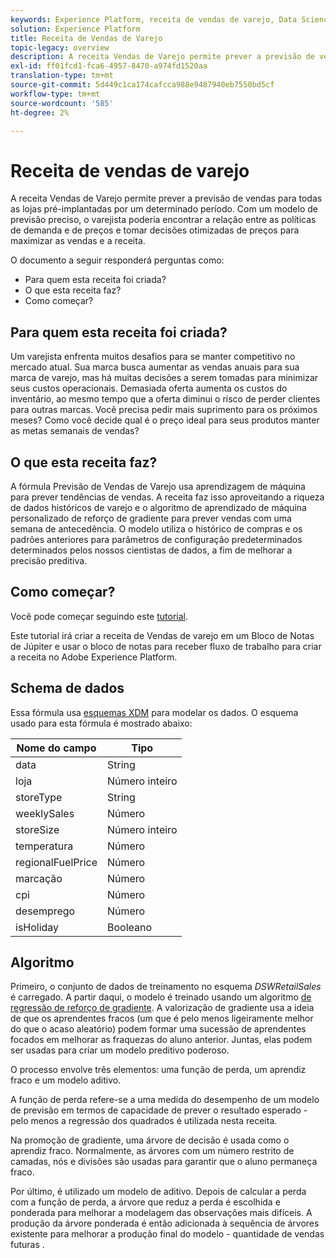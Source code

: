 ```yaml
---
keywords: Experience Platform, receita de vendas de varejo, Data Science Workspace, tópicos populares, receitas, receita de pré-criação
solution: Experience Platform
title: Receita de Vendas de Varejo
topic-legacy: overview
description: A receita Vendas de Varejo permite prever a previsão de vendas para todas as lojas pré-implantadas por um determinado período. Com um modelo de previsão preciso, o varejista poderia encontrar a relação entre as políticas de demanda e de preços e tomar decisões otimizadas de preços para maximizar as vendas e a receita.
exl-id: ff01fcd1-fca6-4957-8470-a974fd1520aa
translation-type: tm+mt
source-git-commit: 5d449c1ca174cafcca988e9487940eb7550bd5cf
workflow-type: tm+mt
source-wordcount: '585'
ht-degree: 2%

---
```


# Receita de vendas de varejo

A receita Vendas de Varejo permite prever a previsão de vendas para todas as lojas pré-implantadas por um determinado período. Com um modelo de previsão preciso, o varejista poderia encontrar a relação entre as políticas de demanda e de preços e tomar decisões otimizadas de preços para maximizar as vendas e a receita.

O documento a seguir responderá perguntas como:
* Para quem esta receita foi criada?
* O que esta receita faz?
* Como começar?

## Para quem esta receita foi criada?

Um varejista enfrenta muitos desafios para se manter competitivo no mercado atual. Sua marca busca aumentar as vendas anuais para sua marca de varejo, mas há muitas decisões a serem tomadas para minimizar seus custos operacionais. Demasiada oferta aumenta os custos do inventário, ao mesmo tempo que a oferta diminui o risco de perder clientes para outras marcas. Você precisa pedir mais suprimento para os próximos meses? Como você decide qual é o preço ideal para seus produtos manter as metas semanais de vendas?

## O que esta receita faz?

A fórmula Previsão de Vendas de Varejo usa aprendizagem de máquina para prever tendências de vendas. A receita faz isso aproveitando a riqueza de dados históricos de varejo e o algoritmo de aprendizado de máquina personalizado de reforço de gradiente para prever vendas com uma semana de antecedência. O modelo utiliza o histórico de compras e os padrões anteriores para parâmetros de configuração predeterminados determinados pelos nossos cientistas de dados, a fim de melhorar a precisão preditiva.

## Como começar?

Você pode começar seguindo este [tutorial](../jupyterlab/create-a-recipe.md).

Este tutorial irá criar a receita de Vendas de varejo em um Bloco de Notas de Júpiter e usar o bloco de notas para receber fluxo de trabalho para criar a receita no Adobe Experience Platform.

## Schema de dados

Essa fórmula usa [esquemas XDM](../../xdm/schema/field-dictionary.md) para modelar os dados. O esquema usado para esta fórmula é mostrado abaixo:

| Nome do campo | Tipo |
--- | ---
| data | String |
| loja | Número inteiro |
| storeType | String |
| weeklySales | Número |
| storeSize | Número inteiro |
| temperatura | Número |
| regionalFuelPrice | Número |
| marcação | Número |
| cpi | Número |
| desemprego | Número |
| isHoliday | Booleano |


## Algoritmo

Primeiro, o conjunto de dados de treinamento no esquema *DSWRetailSales* é carregado. A partir daqui, o modelo é treinado usando um algoritmo [de regressão de reforço de gradiente](https://scikit-learn.org/stable/modules/generated/sklearn.ensemble.GradientBoostingRegressor.html). A valorização de gradiente usa a ideia de que os aprendentes fracos (um que é pelo menos ligeiramente melhor do que o acaso aleatório) podem formar uma sucessão de aprendentes focados em melhorar as fraquezas do aluno anterior. Juntas, elas podem ser usadas para criar um modelo preditivo poderoso.

O processo envolve três elementos: uma função de perda, um aprendiz fraco e um modelo aditivo.

A função de perda refere-se a uma medida do desempenho de um modelo de previsão em termos de capacidade de prever o resultado esperado - pelo menos a regressão dos quadrados é utilizada nesta receita.

Na promoção de gradiente, uma árvore de decisão é usada como o aprendiz fraco. Normalmente, as árvores com um número restrito de camadas, nós e divisões são usadas para garantir que o aluno permaneça fraco.

Por último, é utilizado um modelo de aditivo. Depois de calcular a perda com a função de perda, a árvore que reduz a perda é escolhida e ponderada para melhorar a modelagem das observações mais difíceis. A produção da árvore ponderada é então adicionada à sequência de árvores existente para melhorar a produção final do modelo - quantidade de vendas futuras .
